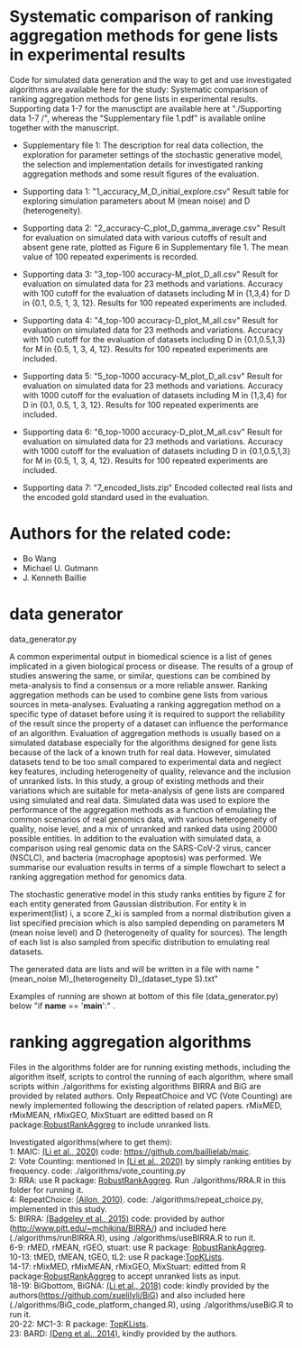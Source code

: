 # Systematic comparison of ranking aggregation methods for gene lists in experimental results

Code for simulated data generation and the way to get and use investigated algorithms are available here for the study: Systematic comparison of ranking aggregation methods for gene lists in experimental results.
Supporting data 1-7 for the manusctipt are available here at "./Supporting data 1-7 /", whereas the "Supplementary file 1.pdf" is available online together with the manuscript.

- Supplementary file 1: The description for real data collection, the exploration for parameter settings of the stochastic generative model, the selection and implementation details for investigated ranking aggregation methods and some result figures of the evaluation.

- Supporting data 1: "1\_accuracy\_M\_D\_initial\_explore.csv" Result table for exploring simulation parameters about M (mean noise) and D (heterogeneity).

- Supporting data 2: "2\_accuracy-C\_plot\_D\_gamma\_average.csv" Result for evaluation on simulated data with various cutoffs of result and absent gene rate, plotted as Figure 6 in Supplementary file 1. The mean value of 100 repeated experiments is recorded.  

- Supporting data 3: "3\_top-100 accuracy-M\_plot\_D\_all.csv" Result for evaluation on simulated data for 23 methods and variations. Accuracy with 100 cutoff for the evaluation of datasets including M in \{1,3,4\} for D in \{0.1, 0.5, 1, 3, 12\}. Results for 100 repeated experiments are included.

- Supporting data 4: "4\_top-100 accuracy-D\_plot\_M\_all.csv" Result for evaluation on simulated data for 23 methods and variations. Accuracy with 100 cutoff for the evaluation of datasets including D in \{0.1,0.5,1,3\} for M in \{0.5, 1, 3, 4, 12\}. Results for 100 repeated experiments are included.

- Supporting data 5: "5\_top-1000 accuracy-M\_plot\_D\_all.csv" Result for evaluation on simulated data for 23 methods and variations. Accuracy with 1000 cutoff for the evaluation of datasets including M in \{1,3,4\} for D in \{0.1, 0.5, 1, 3, 12\}. Results for 100 repeated experiments are included.

- Supporting data 6: "6\_top-1000 accuracy-D\_plot\_M\_all.csv" Result for evaluation on simulated data for 23 methods and variations. Accuracy with 1000 cutoff for the evaluation of datasets including D in {0.1,0.5,1,3\} for M in \{0.5, 1, 3, 4, 12\}. Results for 100 repeated experiments are included.

- Supporting data 7: "7\_encoded\_lists.zip" Encoded collected real lists and the encoded gold standard used in the evaluation.

# Authors for the related code:
- Bo Wang
- Michael U. Gutmann
- J. Kenneth Baillie

# data generator
data_generator.py

A common experimental output in biomedical science is a list of genes implicated in a given biological process or disease. The results of a group of studies answering the same, or similar, questions can be combined by meta-analysis to find a consensus or a more reliable answer. Ranking aggregation methods can be used to combine gene lists from various sources in meta-analyses. Evaluating a ranking aggregation method on a specific type of dataset before using it is required to support the reliability of the result since the property of a dataset can influence the performance of an algorithm. Evaluation of aggregation methods is usually based on a simulated database especially for the algorithms designed for gene lists because of the lack of a known truth for real data. However, 
simulated datasets tend to be too small compared to experimental data and neglect key features, including heterogeneity of quality, relevance and the inclusion of unranked lists. In this study, a group of existing methods and their variations which are suitable for meta-analysis of gene lists are compared using simulated and real data. Simulated data was used to explore the performance of the aggregation methods as a function of emulating the common scenarios of real genomics data, with various heterogeneity of quality, noise level, and a mix of unranked and ranked data using 20000 possible entities. In addition to the evaluation with simulated data, a comparison using real genomic data on the SARS-CoV-2 virus, cancer (NSCLC), and bacteria (macrophage apoptosis) was performed. We summarise our evaluation results in terms of a simple flowchart to select a ranking aggregation method for genomics data.

The stochastic generative model in this study ranks entities by figure Z for each entity generated from Gaussian distribution.
For entity k in experiment(list) i, a score Z_ki is sampled from a normal distribution given a list specified precision which is also sampled depending on parameters M (mean noise level) and D (heterogeneity of quality for sources). The length of each list is also sampled from specific distribution to emulating real datasets.

The generated data are lists and will be written in a file with name "(mean_noise M)\_(heterogeneity D)\_(dataset_type S).txt"

Examples of running are shown at bottom of this file (data_generator.py) below "if __name__ == '__main__':" .

# ranking aggregation algorithms
Files in the algorithms folder are for running existing methods, including the algorithm itself, scripts to control the running of each algorithm, where small scripts within ./algorithms for existing algorithms BIRRA and BiG are provided by related authors. Only RepeatChoice and VC (Vote Counting) are newly implemented following the description of related papers. rMixMED, rMixMEAN,
rMixGEO, MixStuart are editted based on R package:[RobustRankAggreg](https://CRAN.R-project.org/package=RobustRankAggreg) to include unranked lists.

Investigated algorithms(where to get them):<br />
1: MAIC: [(Li et al., 2020)](https://www.nature.com/articles/s41467-019-13965-x) code: https://github.com/baillielab/maic. <br />
2: Vote Counting: mentioned in [(Li et al., 2020)](https://www.nature.com/articles/s41467-019-13965-x) by simply ranking entities by frequency. code: ./algorithms/vote_counting.py <br />
3: RRA: use R package: [RobustRankAggreg](https://CRAN.R-project.org/package=RobustRankAggreg). Run ./algorithms/RRA.R in this folder for running it. <br />
4: RepeatChoice: [(Ailon, 2010)](https://link.springer.com/article/10.1007/s00453-008-9211-1). code: ./algorithms/repeat_choice.py, implemented in this study.<br />
5: BIRRA: [(Badgeley et al., 2015)](https://doi.org/10.1093/bioinformatics/btu518) code: provided by author (http://www.pitt.edu/~mchikina/BIRRA/) and included here (./algorithms/runBIRRA.R), using ./algorithms/useBIRRA.R to run it.<br />
6-9: rMED, rMEAN, rGEO, stuart: use R package: [RobustRankAggreg](https://CRAN.R-project.org/package=RobustRankAggreg).<br />
10-13: tMED, tMEAN, tGEO, tL2: use R package:[TopKLists](https://CRAN.R-project.org/package=TopKLists).<br />
14-17: rMixMED, rMixMEAN, rMixGEO, MixStuart: editted from R package:[RobustRankAggreg](https://CRAN.R-project.org/package=RobustRankAggreg) to accept unranked lists as input.<br />
18-19: BiGbottom, BiGNA: [(Li et al., 2018)](https://doi.org/10.1002/sim.7920) code: kindly provided by the authors(https://github.com/xuelilyli/BiG) and also included here (./algorithms/BiG_code_platform_changed.R), using ./algorithms/useBiG.R to run it. <br />
20-22: MC1-3: R package: [TopKLists](https://CRAN.R-project.org/package=TopKLists).<br />
23: BARD: [(Deng et al., 2014)](https://doi.org/10.1080/01621459.2013.878660), kindly provided by the authors. 

